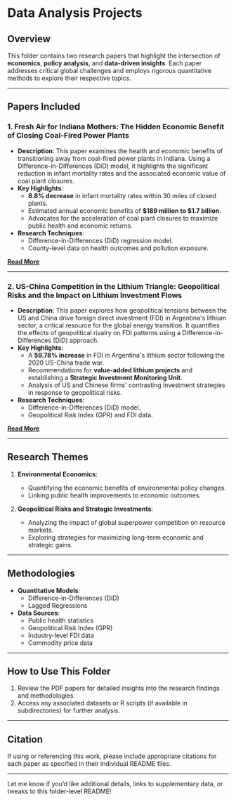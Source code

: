 # Data Analysis Projects

## Overview
This folder contains two research papers that highlight the intersection of **economics**, **policy analysis**, and **data-driven insights**. Each paper addresses critical global challenges and employs rigorous quantitative methods to explore their respective topics.

---

## Papers Included

### 1. **Fresh Air for Indiana Mothers: The Hidden Economic Benefit of Closing Coal-Fired Power Plants**
- **Description**: 
   This paper examines the health and economic benefits of transitioning away from coal-fired power plants in Indiana. Using a Difference-in-Differences (DiD) model, it highlights the significant reduction in infant mortality rates and the associated economic value of coal plant closures.
- **Key Highlights**:
   - **8.8% decrease** in infant mortality rates within 30 miles of closed plants.
   - Estimated annual economic benefits of **$189 million to $1.7 billion**.
   - Advocates for the acceleration of coal plant closures to maximize public health and economic returns.
- **Research Techniques**:
   - Difference-in-Differences (DiD) regression model.
   - County-level data on health outcomes and pollution exposure.

**[Read More](Fresh_Air_for_Indiana_Mothers.pdf)**

---

### 2. **US-China Competition in the Lithium Triangle: Geopolitical Risks and the Impact on Lithium Investment Flows**
- **Description**: 
   This paper explores how geopolitical tensions between the US and China drive foreign direct investment (FDI) in Argentina's lithium sector, a critical resource for the global energy transition. It quantifies the effects of geopolitical rivalry on FDI patterns using a Difference-in-Differences (DiD) approach.
- **Key Highlights**:
   - A **59.78% increase** in FDI in Argentina's lithium sector following the 2020 US-China trade war.
   - Recommendations for **value-added lithium projects** and establishing a **Strategic Investment Monitoring Unit**.
   - Analysis of US and Chinese firms' contrasting investment strategies in response to geopolitical risks.
- **Research Techniques**:
   - Difference-in-Differences (DiD) model.
   - Geopolitical Risk Index (GPR) and FDI data.

**[Read More](US_China_Lithium_FDI.pdf)**

---

## Research Themes
1. **Environmental Economics**:
   - Quantifying the economic benefits of environmental policy changes.
   - Linking public health improvements to economic outcomes.

2. **Geopolitical Risks and Strategic Investments**:
   - Analyzing the impact of global superpower competition on resource markets.
   - Exploring strategies for maximizing long-term economic and strategic gains.

---

## Methodologies
- **Quantitative Models**:
   - Difference-in-Differences (DiD)
   - Lagged Regressions
- **Data Sources**:
   - Public health statistics
   - Geopolitical Risk Index (GPR)
   - Industry-level FDI data
   - Commodity price data

---

## How to Use This Folder
1. Review the PDF papers for detailed insights into the research findings and methodologies.
2. Access any associated datasets or R scripts (if available in subdirectories) for further analysis.

---

## Citation
If using or referencing this work, please include appropriate citations for each paper as specified in their individual README files.

---

Let me know if you’d like additional details, links to supplementary data, or tweaks to this folder-level README!
